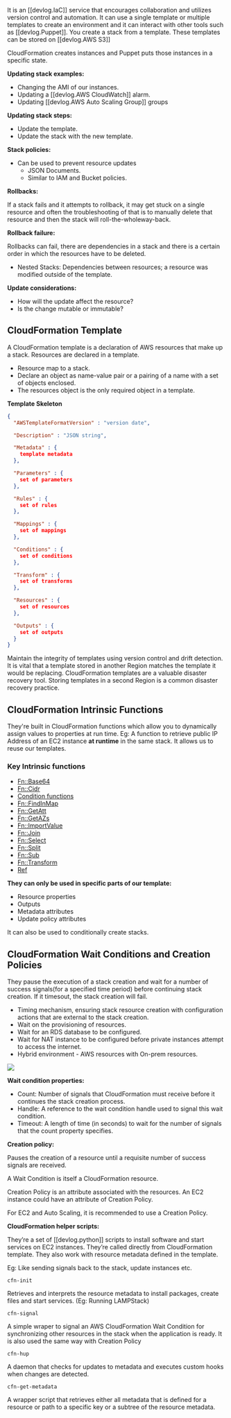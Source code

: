 
It is an [[devlog.IaC]] service that encourages collaboration and utilizes version control and automation. It can use a single template or multiple templates to create an environment and it can interact with other tools such as [[devlog.Puppet]]. You create a stack from a template. These templates can be stored on [[devlog.AWS S3]]

CloudFormation creates instances and Puppet puts those instances in a specific state.

**Updating stack examples:**

- Changing the AMI of our instances.
- Updating a [[devlog.AWS CloudWatch]] alarm.
- Updating [[devlog.AWS Auto Scaling Group]] groups

**Updating stack steps:**

- Update the template.
- Update the stack with the new template.

**Stack policies:**

- Can be used to prevent resource updates
  - JSON Documents.
  - Similar to IAM and Bucket policies.

**Rollbacks:**

If a stack fails and it attempts to rollback, it may get stuck on a single resource and often the troubleshooting of that is to manually delete that resource and then the stack will roll-the-wholeway-back.

**Rollback failure:**

Rollbacks can fail, there are dependencies in a stack and there is a certain order in which the resources have to be deleted.

- Nested Stacks: Dependencies between resources; a resource was modified outside of the template.

**Update considerations:**

- How will the update affect the resource?
- Is the change mutable or immutable?

## CloudFormation Template

A CloudFormation template is a declaration of AWS resources that make up a stack. Resources are declared in a template.

- Resource map to a stack.
- Declare an object as name-value pair or a pairing of a name with a set of objects enclosed.
- The resources object is the only required object in a template.

**Template Skeleton**

```json
{
  "AWSTemplateFormatVersion" : "version date",

  "Description" : "JSON string",

  "Metadata" : {
    template metadata
  },

  "Parameters" : {
    set of parameters
  },

  "Rules" : {
    set of rules
  },

  "Mappings" : {
    set of mappings
  },

  "Conditions" : {
    set of conditions
  },

  "Transform" : {
    set of transforms
  },

  "Resources" : {
    set of resources
  },

  "Outputs" : {
    set of outputs
  }
}
```

Maintain the integrity of templates using version control and drift detection. It is vital that a template stored in another Region matches the template it would be replacing. CloudFormation templates are a valuable disaster recovery tool. Storing templates in a second Region is a common disaster recovery practice.

## CloudFormation Intrinsic Functions

They're built in CloudFormation functions which allow you to dynamically assign values to properties at run time.
Eg: A function to retrieve public IP Address of an EC2 instance **at runtime** in the same stack. It allows us to reuse our templates.

### Key Intrinsic functions

- [Fn::Base64](https://docs.aws.amazon.com/AWSCloudFormation/latest/UserGuide/intrinsic-function-reference.html./intrinsic-function-reference-base64.html)
- [Fn::Cidr](https://docs.aws.amazon.com/AWSCloudFormation/latest/UserGuide/intrinsic-function-reference.html./intrinsic-function-reference-cidr.html)
- [Condition functions](https://docs.aws.amazon.com/AWSCloudFormation/latest/UserGuide/intrinsic-function-reference.html./intrinsic-function-reference-conditions.html)
- [Fn::FindInMap](https://docs.aws.amazon.com/AWSCloudFormation/latest/UserGuide/intrinsic-function-reference.html./intrinsic-function-reference-findinmap.html)
- [Fn::GetAtt](https://docs.aws.amazon.com/AWSCloudFormation/latest/UserGuide/intrinsic-function-reference.html./intrinsic-function-reference-getatt.html)
- [Fn::GetAZs](https://docs.aws.amazon.com/AWSCloudFormation/latest/UserGuide/intrinsic-function-reference.html./intrinsic-function-reference-getavailabilityzones.html)
- [Fn::ImportValue](https://docs.aws.amazon.com/AWSCloudFormation/latest/UserGuide/intrinsic-function-reference.html./intrinsic-function-reference-importvalue.html)
- [Fn::Join](https://docs.aws.amazon.com/AWSCloudFormation/latest/UserGuide/intrinsic-function-reference.html./intrinsic-function-reference-join.html)
- [Fn::Select](https://docs.aws.amazon.com/AWSCloudFormation/latest/UserGuide/intrinsic-function-reference.html./intrinsic-function-reference-select.html)
- [Fn::Split](https://docs.aws.amazon.com/AWSCloudFormation/latest/UserGuide/intrinsic-function-reference.html./intrinsic-function-reference-split.html)
- [Fn::Sub](https://docs.aws.amazon.com/AWSCloudFormation/latest/UserGuide/intrinsic-function-reference.html./intrinsic-function-reference-sub.html)
- [Fn::Transform](https://docs.aws.amazon.com/AWSCloudFormation/latest/UserGuide/intrinsic-function-reference.html./intrinsic-function-reference-transform.html)
- [Ref](https://docs.aws.amazon.com/AWSCloudFormation/latest/UserGuide/intrinsic-function-reference.html./intrinsic-function-reference-ref.html)

**They can only be used in specific parts of our template:**

- Resource properties
- Outputs
- Metadata attributes
- Update policy attributes

It can also be used to conditionally create stacks.

## CloudFormation Wait Conditions and Creation Policies

They pause the execution of a stack creation and wait for a number of success signals(for a specified time period) before continuing stack creation. If it timesout, the stack creation will fail.

- Timing mechanism, ensuring stack resource creation  with configuration actions that  are external to the stack creation.
- Wait on the provisioning of resources.
- Wait for an RDS database to be configured.
- Wait for NAT instance to be configured before private instances attempt to access the internet.
- Hybrid environment - AWS resources with On-prem resources.

![](https://res.cloudinary.com/zubayr/image/upload/v1655820410/wiki/vburerhncybkmthmejtr.png)

**Wait condition properties:**

- Count: Number of signals that CloudFormation must receive before it continues the stack creation process.
- Handle: A reference to the wait condition handle used to signal this wait condition.
- Timeout: A length of time (in seconds) to wait for the number of signals that the count property specifies.

**Creation policy:**

Pauses the creation of a resource until a requisite number of success signals are received. 

A Wait Condition  is itself a CloudFormation resource. 

Creation Policy is an attribute associated with the resources. An EC2 instance could have an attribute of Creation Policy.

For EC2 and Auto Scaling, it is recommended to use a Creation Policy.

**CloudFormation helper scripts:**

They’re a set of [[devlog.python]] scripts to install software and start services on EC2 instances. They’re called directly from CloudFormation template. They also work with resource metadata defined in the template.

Eg: Like sending signals back to the stack, update instances etc.

`cfn-init`  

Retrieves and interprets the resource metadata to install packages, create files and start services. (Eg: Running LAMPStack)

`cfn-signal`

A simple wraper to signal an AWS CloudFormation Wait Condition for synchronizing other resources in the stack when the application is ready. It is also used the same way with Creation Policy

`cfn-hup`

A daemon that checks for updates to metadata and executes custom hooks when changes are detected.

`cfn-get-metadata`

A wrapper script that retrieves either all metadata that is defined for a resource or path to a specific key or a subtree of the resource metadata.
